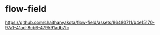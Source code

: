 # flow-field


https://github.com/chaithanyakota/flow-field/assets/86480711/b4e15170-97a1-41ad-8cb6-479591adb7fc

